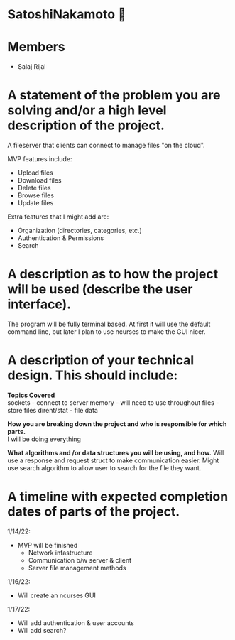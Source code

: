 # SatoshiNakamoto 🥷

# Members
* Salaj Rijal
     
# A statement of the problem you are solving and/or a high level description of the project.
A fileserver that clients can connect to manage files "on the cloud". 

MVP features include:
- Upload files
- Download files
- Delete files
- Browse files
- Update files

Extra features that I might add are:
- Organization (directories, categories, etc.)
- Authentication & Permissions
- Search


# A description as to how the project will be used (describe the user interface).
The program will be fully terminal based. At first it will use the default command line, but later I plan to use ncurses to make the GUI nicer.


# A description of your technical design. This should include:

**Topics Covered**   
sockets - connect to server
memory - will need to use throughout
files - store files
dirent/stat - file data


**How you are breaking down the project and who is responsible for which parts.**
<br>I will be doing everything
  
**What algorithms and /or data structures you will be using, and how.**
Will use a response and request struct to make communication easier.
Might use search algorithm to allow user to search for the file they want.

# A timeline with expected completion dates of parts of the project.

1/14/22:
- MVP will be finished
	- Network infastructure
	- Communication b/w server & client
	- Server file management methods

1/16/22:
- Will create an ncurses GUI

1/17/22:
- Will add authentication & user accounts
- Will add search?
